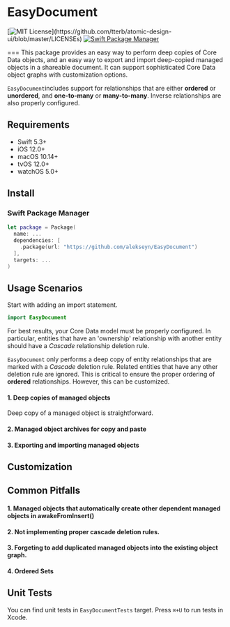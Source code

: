# EasyDocument
[![MIT License](https://img.shields.io/apm/l/atomic-design-ui.svg?)](https://github.com/tterb/atomic-design-ui/blob/master/LICENSEs)
[![Swift Package Manager](https://img.shields.io/badge/SwiftPM-Compatible-green.svg)](https://swift.org/package-manager/)

===
This package provides an easy way to perform deep copies of Core Data objects, and an easy way to export and import deep-copied managed objects in a shareable document. It can support sophisticated Core Data object graphs with customization options.

```EasyDocument```includes support for relationships that are either **ordered** or **unordered**, and **one-to-many** or **many-to-many**. Inverse relationships are also properly configured.

Requirements
----
* Swift 5.3+
* iOS 12.0+
* macOS 10.14+
* tvOS 12.0+
* watchOS 5.0+

Install
----
### Swift Package Manager

``` swift
let package = Package(
  name: ...
  dependencies: [
    .package(url: "https://github.com/alekseyn/EasyDocument")
  ],
  targets: ...
)
```
Usage Scenarios
----
Start with adding an import statement.

``` swift
import EasyDocument
```
For best results, your Core Data model must be properly configured. In particular, entities that have an 'ownership' relationship with another entity should have a *Cascade* relationship deletion rule.

```EasyDocument``` only performs a deep copy of entity relationships that are marked with a *Cascade* deletion rule. Related entities that have any other deletion rule are ignored. This is critical to ensure the proper ordering of **ordered** relationships. However, this can be customized.

#### 1. Deep copies of managed objects
Deep copy of a managed object is straightforward.

#### 2. Managed object archives for copy and paste

#### 3. Exporting and importing managed objects

Customization
----

Common Pitfalls
----
#### 1. Managed objects that automatically create other dependent managed objects in awakeFromInsert()

#### 2. Not implementing proper cascade deletion rules.

#### 3. Forgeting to add duplicated managed objects into the existing object graph.

#### 4. Ordered Sets

Unit Tests
----

You can find unit tests in `EasyDocumentTests` target. Press `⌘+U` to run tests in Xcode.
